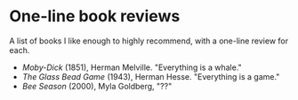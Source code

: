 
<h1>One-line book reviews</h1>

A list of books I like enough to highly recommend, with a one-line review for each.

<ul>
<li> <i>Moby-Dick</i> (1851), Herman Melville. "Everything is a whale." </li>
<li> <i>The Glass Bead Game</i> (1943), Herman Hesse. "Everything is a game."</li>
<li> <i>Bee Season</i> (2000), Myla Goldberg, "??"</li>
</ul>
